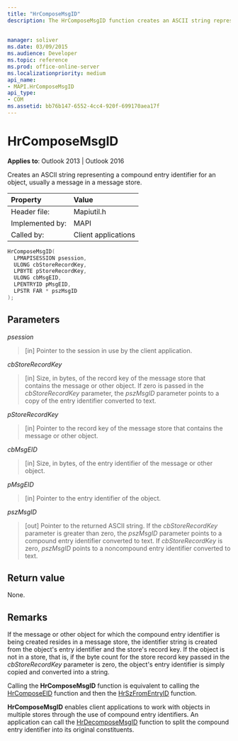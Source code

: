 ```yaml
---
title: "HrComposeMsgID"
description: The HrComposeMsgID function creates an ASCII string representing a compound entry identifier for an object, usually a message in a message store.
 
 
manager: soliver
ms.date: 03/09/2015
ms.audience: Developer
ms.topic: reference
ms.prod: office-online-server
ms.localizationpriority: medium
api_name:
- MAPI.HrComposeMsgID
api_type:
- COM
ms.assetid: bb76b147-6552-4cc4-920f-699170aea17f
---
```


# HrComposeMsgID

**Applies to**: Outlook 2013 | Outlook 2016
  
Creates an ASCII string representing a compound entry identifier for an object, usually a message in a message store.
  
|Property |Value |
|:-----|:-----|
|Header file:  <br/> |Mapiutil.h  <br/> |
|Implemented by:  <br/> |MAPI  <br/> |
|Called by:  <br/> |Client applications  <br/> |

```cpp
HrComposeMsgID(
  LPMAPISESSION psession,
  ULONG cbStoreRecordKey,
  LPBYTE pStoreRecordKey,
  ULONG cbMsgEID,
  LPENTRYID pMsgEID,
  LPSTR FAR * pszMsgID
);
```

## Parameters

 _psession_
  
> [in] Pointer to the session in use by the client application.

 _cbStoreRecordKey_
  
> [in] Size, in bytes, of the record key of the message store that contains the message or other object. If zero is passed in the _cbStoreRecordKey_ parameter, the  _pszMsgID_ parameter points to a copy of the entry identifier converted to text.

 _pStoreRecordKey_
  
> [in] Pointer to the record key of the message store that contains the message or other object.

 _cbMsgEID_
  
> [in] Size, in bytes, of the entry identifier of the message or other object.

 _pMsgEID_
  
> [in] Pointer to the entry identifier of the object.

 _pszMsgID_
  
> [out] Pointer to the returned ASCII string. If the  _cbStoreRecordKey_ parameter is greater than zero, the  _pszMsgID_ parameter points to a compound entry identifier converted to text. If  _cbStoreRecordKey_ is zero, _pszMsgID_ points to a noncompound entry identifier converted to text.

## Return value

None.
  
## Remarks

If the message or other object for which the compound entry identifier is being created resides in a message store, the identifier string is created from the object's entry identifier and the store's record key. If the object is not in a store, that is, if the byte count for the store record key passed in the _cbStoreRecordKey_ parameter is zero, the object's entry identifier is simply copied and converted into a string.
  
Calling the **HrComposeMsgID** function is equivalent to calling the [HrComposeEID](hrcomposeeid.md) function and then the [HrSzFromEntryID](hrszfromentryid.md) function.
  
 **HrComposeMsgID** enables client applications to work with objects in multiple stores through the use of compound entry identifiers. An application can call the [HrDecomposeMsgID](hrdecomposemsgid.md) function to split the compound entry identifier into its original constituents.
  